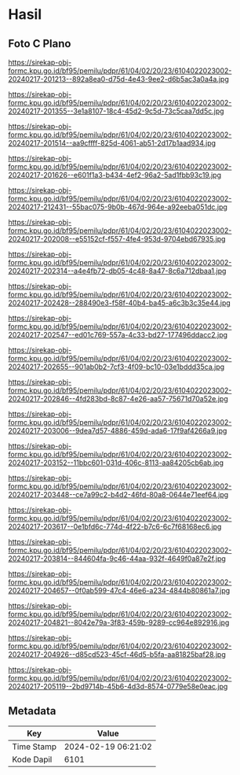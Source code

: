 # Hasil

## Foto C Plano

https://sirekap-obj-formc.kpu.go.id/bf95/pemilu/pdpr/61/04/02/20/23/6104022023002-20240217-201213--892a8ea0-d75d-4e43-9ee2-d6b5ac3a0a4a.jpg

https://sirekap-obj-formc.kpu.go.id/bf95/pemilu/pdpr/61/04/02/20/23/6104022023002-20240217-201355--3e1a8107-18c4-45d2-9c5d-73c5caa7dd5c.jpg

https://sirekap-obj-formc.kpu.go.id/bf95/pemilu/pdpr/61/04/02/20/23/6104022023002-20240217-201514--aa9cffff-825d-4061-ab51-2d17b1aad934.jpg

https://sirekap-obj-formc.kpu.go.id/bf95/pemilu/pdpr/61/04/02/20/23/6104022023002-20240217-201626--e601f1a3-b434-4ef2-96a2-5ad1fbb93c19.jpg

https://sirekap-obj-formc.kpu.go.id/bf95/pemilu/pdpr/61/04/02/20/23/6104022023002-20240217-212431--55bac075-9b0b-467d-964e-a92eeba051dc.jpg

https://sirekap-obj-formc.kpu.go.id/bf95/pemilu/pdpr/61/04/02/20/23/6104022023002-20240217-202008--e55152cf-f557-4fe4-953d-9704ebd67935.jpg

https://sirekap-obj-formc.kpu.go.id/bf95/pemilu/pdpr/61/04/02/20/23/6104022023002-20240217-202314--a4e4fb72-db05-4c48-8a47-8c6a712dbaa1.jpg

https://sirekap-obj-formc.kpu.go.id/bf95/pemilu/pdpr/61/04/02/20/23/6104022023002-20240217-202428--288490e3-f58f-40b4-ba45-a6c3b3c35e44.jpg

https://sirekap-obj-formc.kpu.go.id/bf95/pemilu/pdpr/61/04/02/20/23/6104022023002-20240217-202547--ed01c769-557a-4c33-bd27-177496ddacc2.jpg

https://sirekap-obj-formc.kpu.go.id/bf95/pemilu/pdpr/61/04/02/20/23/6104022023002-20240217-202655--901ab0b2-7cf3-4f09-bc10-03e1bddd35ca.jpg

https://sirekap-obj-formc.kpu.go.id/bf95/pemilu/pdpr/61/04/02/20/23/6104022023002-20240217-202846--4fd283bd-8c87-4e26-aa57-75671d70a52e.jpg

https://sirekap-obj-formc.kpu.go.id/bf95/pemilu/pdpr/61/04/02/20/23/6104022023002-20240217-203006--9dea7d57-4886-459d-ada6-17f9af4266a9.jpg

https://sirekap-obj-formc.kpu.go.id/bf95/pemilu/pdpr/61/04/02/20/23/6104022023002-20240217-203152--11bbc601-031d-406c-8113-aa84205cb6ab.jpg

https://sirekap-obj-formc.kpu.go.id/bf95/pemilu/pdpr/61/04/02/20/23/6104022023002-20240217-203448--ce7a99c2-b4d2-46fd-80a8-0644e71eef64.jpg

https://sirekap-obj-formc.kpu.go.id/bf95/pemilu/pdpr/61/04/02/20/23/6104022023002-20240217-203617--0e1bfd6c-774d-4f22-b7c6-6c7f68168ec6.jpg

https://sirekap-obj-formc.kpu.go.id/bf95/pemilu/pdpr/61/04/02/20/23/6104022023002-20240217-203814--844604fa-9c46-44aa-932f-4649f0a87e2f.jpg

https://sirekap-obj-formc.kpu.go.id/bf95/pemilu/pdpr/61/04/02/20/23/6104022023002-20240217-204657--0f0ab599-47c4-46e6-a234-4844b80861a7.jpg

https://sirekap-obj-formc.kpu.go.id/bf95/pemilu/pdpr/61/04/02/20/23/6104022023002-20240217-204821--8042e79a-3f83-459b-9289-cc964e892916.jpg

https://sirekap-obj-formc.kpu.go.id/bf95/pemilu/pdpr/61/04/02/20/23/6104022023002-20240217-204926--d85cd523-45cf-46d5-b5fa-aa81825baf28.jpg

https://sirekap-obj-formc.kpu.go.id/bf95/pemilu/pdpr/61/04/02/20/23/6104022023002-20240217-205119--2bd9714b-45b6-4d3d-8574-0779e58e0eac.jpg


## Metadata

| Key        | Value               |
| ---------- | ------------------- |
| Time Stamp | 2024-02-19 06:21:02 |
| Kode Dapil | 6101                |



